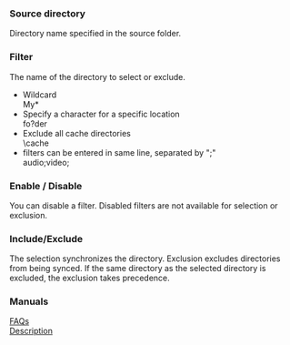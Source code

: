 ### Source directory<br>

Directory name specified in the source folder.<br>

### Filter<br>
The name of the directory to select or exclude. <br>

- Wildcard<br>
My*<br>
- Specify a character for a specific location<br>
fo?der<br>
- Exclude all cache directories<br>
\cache<br>
- filters can be entered in same line, separated by ";"<br>
audio;video;<br>

### Enable / Disable<br>

You can disable a filter. Disabled filters are not available for selection or exclusion.<br>

### Include/Exclude<br>

The selection synchronizes the directory. Exclusion excludes directories from being synced. If the same directory as the selected directory is excluded, the exclusion takes precedence.<br>

### Manuals<br>
[FAQs](https://sentaroh.github.io/Documents/SMBSync3/SMBSync3_FAQ_EN.htm)<br>
[Description](https://sentaroh.github.io/Documents/SMBSync3/SMBSync3_Desc_EN.htm)<br>
